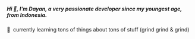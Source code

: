 <h5>Hi 👋, I'm Dayan, a very passionate developer since my youngest age, from Indonesia.</h5>


🌱&nbsp;&nbsp;currently learning tons of things about tons of stuff (grind grind & grind)
